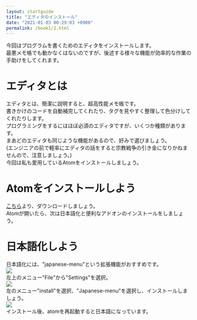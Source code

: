 ```yaml
---
layout: startguide
title: "エディタのインストール"
date: "2021-01-03 00:29:03 +0900"
permalink: /book1/2.html
---
```

今回はプログラムを書くためのエディタをインストールします。  
最悪メモ帳でも動かなくはないのですが、後述する様々な機能が効率的な作業の手助けをしてくれます。
# エディタとは
  エディタとは、簡潔に説明すると、超高性能メモ帳です。  
  書きかけのコードを自動補完してくれたり、タグを見やすく整理して色分けしてくれたりします。  
  プログラミングをするにはほぼ必須のエディタですが、いくつか種類があります。  
  まあどのエディタも同じような機能があるので、好みで選びましょう。  
  (エンジニアの前で軽率にエディタの話をすると宗教戦争の引き金になりかねませんので、注意しましょう。)  
  今回は私も愛用しているAtomをインストールしましょう。  
# Atomをインストールしよう
  [こちら](https://atom.io)より、ダウンロードしましょう。  
  Atomが開いたら、次は日本語化と便利なアドオンのインストールをしましょう。
# 日本語化しよう
  日本語化には、"japanese-menu"という拡張機能がおすすめです。  
  <img src="https://startguide.jp/media-post/1-2/2.jpg" class="postpic">  
  左上のメニュー"File"から"Settings"を選択。  
    <img src="https://startguide.jp/media-post/1-2/3.jpg" class="postpic">  
  左のメニュー"install"を選択、"Japanese-menu"を選択し、インストールしましょう。  
    <img src="https://startguide.jp/media-post/1-2/4.jpg" class="postpic">  
  インストール後、atomを再起動すると日本語になっています。
